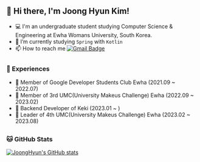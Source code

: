 ## 👋 Hi there, I'm Joong Hyun Kim!
- 💻 I'm an undergraduate student studying Computer Science & Engineering at Ewha Womans University, South Korea. 
- 🌱 I’m currently studying `Spring` with `Kotlin`
- 📫 How to reach me  [![Gmail Badge](https://img.shields.io/badge/Gmail-D14836?style=flat&logo=Gmail&logoColor=white)](mailto:jooongh.k@gmail.com)

##

### 🔭 Experiences
- 🚀 Member of Google Developer Students Club Ewha (2021.09 ~ 2022.07)
- 🦠 Member of 3rd UMC(University Makeus Challenge) Ewha (2022.09 ~ 2023.02)
- 🍰 Backend Developer of Keki (2023.01 ~ )
- 🦠 Leader of 4th UMC(University Makeus Challenge) Ewha (2023.02 ~ 2023.08)

##

### 🐱 GitHub Stats
[![JoongHyun's GitHub stats](https://github-readme-stats.vercel.app/api?username=JoongHyun-Kim&theme=vue&show_icons=true)](https://github.com/JoongHyun-Kim/github-readme-stats)
